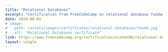 ```yaml
---
title: "Relational Databases"
excerpt: "Certification from FreeCodeCamp on relational database fundamentals."
date: 2024-08-01
# image:
#   path: /assets/images/certificates/relational-databases/thumb.jpg
#   alt: "Relational Databases certificate"
link: https://www.freecodecamp.org/certification/nishan98/relational-database-v8
layout: single
---
```

